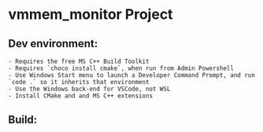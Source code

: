 # vmmem_monitor Project

## Dev environment:
    - Requires the free MS C++ Build Toolkit
    - Requires `choco install cmake`, when run from Admin Powershell
    - Use Windows Start menu to launch a Developer Command Prompt, and run `code .` so it inherits that environment
    - Use the Windows back-end for VSCode, not WSL
    - Install CMake and and MS C++ extensions

## Build:
